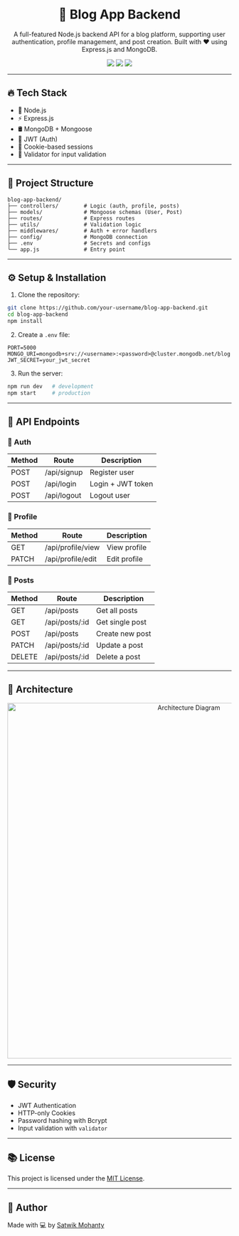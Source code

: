 <h1 align="center">📝 Blog App Backend</h1>

<p align="center">
  A full-featured Node.js backend API for a blog platform, supporting user authentication, profile management, and post creation. Built with ❤️ using Express.js and MongoDB.
</p>

<p align="center">
  <img src="https://img.shields.io/github/last-commit/your-username/blog-app-backend?style=for-the-badge&color=blue" />
  <img src="https://img.shields.io/github/languages/top/your-username/blog-app-backend?style=for-the-badge&color=orange" />
  <img src="https://img.shields.io/github/license/your-username/blog-app-backend?style=for-the-badge&color=brightgreen" />
</p>

---

## 🔥 Tech Stack

- 🧠 Node.js
- ⚡ Express.js
- 🛢️ MongoDB + Mongoose
- 🔐 JWT (Auth)
- 🍪 Cookie-based sessions
- 🧹 Validator for input validation

---

## 📁 Project Structure

```
blog-app-backend/
├── controllers/        # Logic (auth, profile, posts)
├── models/             # Mongoose schemas (User, Post)
├── routes/             # Express routes
├── utils/              # Validation logic
├── middlewares/        # Auth + error handlers
├── config/             # MongoDB connection
├── .env                # Secrets and configs
└── app.js              # Entry point
```

---

## ⚙️ Setup & Installation

1. Clone the repository:

```bash
git clone https://github.com/your-username/blog-app-backend.git
cd blog-app-backend
npm install
```

2. Create a `.env` file:

```env
PORT=5000
MONGO_URI=mongodb+srv://<username>:<password>@cluster.mongodb.net/blog
JWT_SECRET=your_jwt_secret
```

3. Run the server:

```bash
npm run dev   # development
npm start     # production
```

---

## 🧪 API Endpoints

### 🔐 Auth

| Method | Route       | Description       |
|--------|-------------|-------------------|
| POST   | /api/signup | Register user     |
| POST   | /api/login  | Login + JWT token |
| POST   | /api/logout | Logout user       |

### 👤 Profile

| Method | Route              | Description       |
|--------|--------------------|-------------------|
| GET    | /api/profile/view  | View profile      |
| PATCH  | /api/profile/edit  | Edit profile      |

### 📝 Posts

| Method | Route         | Description        |
|--------|---------------|--------------------|
| GET    | /api/posts    | Get all posts      |
| GET    | /api/posts/:id| Get single post    |
| POST   | /api/posts    | Create new post    |
| PATCH  | /api/posts/:id| Update a post      |
| DELETE | /api/posts/:id| Delete a post      |

---

## 🧠 Architecture

<p align="center">
  <img src="./assets/architecture.png" alt="Architecture Diagram" width="800"/>
</p>

---

## 🛡️ Security

- JWT Authentication
- HTTP-only Cookies
- Password hashing with Bcrypt
- Input validation with `validator`

---

## 📚 License

This project is licensed under the [MIT License](LICENSE).

---

## 🚀 Author

Made with 💻 by [Satwik Mohanty](https://github.com/Satwik290)